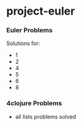 # project-euler



### Euler Problems
Solutions for:
- 1
- 2
- 4
- 5
- 6
- 8

### 4clojure Problems
- all lists problems solved
